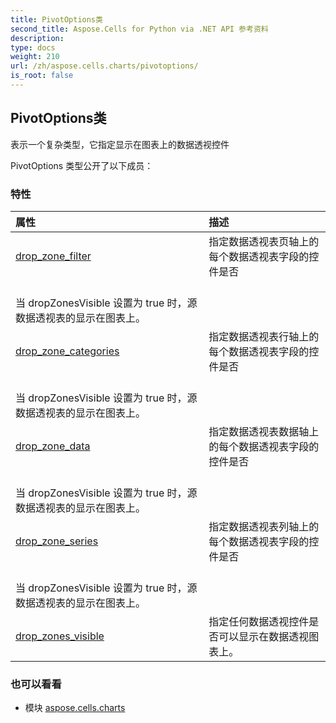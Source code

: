 ```yaml
---
title: PivotOptions类
second_title: Aspose.Cells for Python via .NET API 参考资料
description:
type: docs
weight: 210
url: /zh/aspose.cells.charts/pivotoptions/
is_root: false
---
```

## PivotOptions类
表示一个复杂类型，它指定显示在图表上的数据透视控件



PivotOptions 类型公开了以下成员：

### 特性
|属性|描述|
| :- | :- |
| [drop_zone_filter](/cells/python-net/zh/aspose.cells.charts/pivotoptions/drop_zone_filter) |指定数据透视表页轴上的每个数据透视表字段的控件是否<br/>当 dropZonesVisible 设置为 true 时，源数据透视表的显示在图表上。|
| [drop_zone_categories](/cells/python-net/zh/aspose.cells.charts/pivotoptions/drop_zone_categories) |指定数据透视表行轴上的每个数据透视表字段的控件是否<br/>当 dropZonesVisible 设置为 true 时，源数据透视表的显示在图表上。|
| [drop_zone_data](/cells/python-net/zh/aspose.cells.charts/pivotoptions/drop_zone_data) |指定数据透视表数据轴上的每个数据透视表字段的控件是否<br/>当 dropZonesVisible 设置为 true 时，源数据透视表的显示在图表上。|
| [drop_zone_series](/cells/python-net/zh/aspose.cells.charts/pivotoptions/drop_zone_series) |指定数据透视表列轴上的每个数据透视表字段的控件是否<br/>当 dropZonesVisible 设置为 true 时，源数据透视表的显示在图表上。|
| [drop_zones_visible](/cells/python-net/zh/aspose.cells.charts/pivotoptions/drop_zones_visible) |指定任何数据透视控件是否可以显示在数据透视图表上。|



### 也可以看看
* 模块 [aspose.cells.charts](..)
